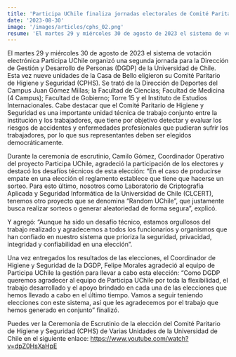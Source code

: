 ```yaml
---
title: 'Participa UChile finaliza jornadas electorales de Comité Paritario de Higiene y Seguridad (CPHS)'
date: '2023-08-30'
image: '/images/articles/cphs_02.png'
resume: 'El martes 29 y miércoles 30 de agosto de 2023 el sistema de votación electrónica Participa UChile organizó una segunda jornada para la Dirección de Gestión y Desarrollo de Personas (DGDP) de la Universidad de Chile. Esta vez nueve unidades de la Casa de Bello eligieron su Comité Paritario de Higiene y Seguridad (CPHS).'
---
```

El martes 29 y miércoles 30 de agosto de 2023 el sistema de votación electrónica Participa UChile organizó una segunda jornada para la Dirección de Gestión y Desarrollo de Personas (DGDP) de la Universidad de Chile. Esta vez nueve unidades de la Casa de Bello eligieron su Comité Paritario de Higiene y Seguridad (CPHS). Se trató de la Dirección de Deportes del Campus Juan Gómez Millas; la Facultad de Ciencias; Facultad de Medicina (4 Campus); Facultad de Gobierno; Torre 15 y el Instituto de Estudios Internacionales. Cabe destacar que el Comité Paritario de Higiene y Seguridad es una importante unidad técnica de trabajo conjunto entre la institución y los trabajadores, que tiene por objetivo detectar y evaluar los riesgos de accidentes y enfermedades profesionales que pudieran sufrir los trabajadores, por lo que sus representantes deben ser elegidos democráticamente.

Durante la ceremonia de escrutinio, Camilo Gómez, Coordinador Operativo del proyecto Participa UChile, agradeció la participación de los electores y destacó los desafíos técnicos de esta elección: “En el caso de producirse empate en una elección el reglamento establece que tiene que hacerse un sorteo. Para esto último, nosotros como Laboratorio de Criptografía Aplicada y Seguridad Informática de la Universidad de Chile (CLCERT), tenemos otro proyecto que se denomina “Random UChile”, que justamente busca realizar sorteos o generar aleatoriedad de forma segura”, explicó.

Y agregó: “Aunque ha sido un desafío técnico, estamos orgullosos del trabajo realizado y agradecemos a todos los funcionarios y organismos que han confiado en nuestro sistema que prioriza la seguridad, privacidad, integridad y confiabilidad en una elección”. 

Una vez entregados los resultados de las elecciones, el Coordinador de Higiene y Seguridad de la DGDP, Felipe Morales agradeció al equipo de Participa UChile la gestión para llevar a cabo esta elección: “Como DGDP queremos agradecer al equipo de Participa UChile por toda la flexibilidad, el trabajo desarrollado y el apoyo brindado en cada una de las elecciones que hemos llevado a cabo en el último tiempo. Vamos a seguir teniendo elecciones con este sistema, así que les agradecemos por el trabajo que hemos generado en conjunto” finalizó.

Puedes ver la Ceremonia de Escrutinio de la elección del Comité Paritario de Higiene y Seguridad (CPHS) de Varias Unidades de la Universidad de Chile en el siguiente enlace: https://www.youtube.com/watch?v=dpZ0HsXaHpE
